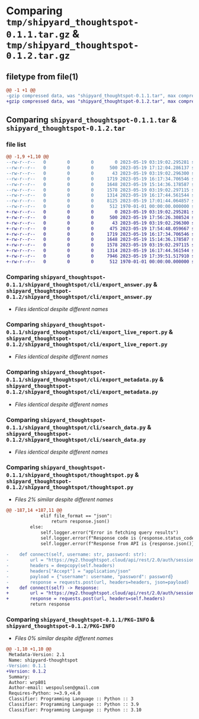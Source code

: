 # Comparing `tmp/shipyard_thoughtspot-0.1.1.tar.gz` & `tmp/shipyard_thoughtspot-0.1.2.tar.gz`

## filetype from file(1)

```diff
@@ -1 +1 @@
-gzip compressed data, was "shipyard_thoughtspot-0.1.1.tar", max compression
+gzip compressed data, was "shipyard_thoughtspot-0.1.2.tar", max compression
```

## Comparing `shipyard_thoughtspot-0.1.1.tar` & `shipyard_thoughtspot-0.1.2.tar`

### file list

```diff
@@ -1,9 +1,10 @@
--rw-r--r--   0        0        0        0 2023-05-19 03:19:02.295281 shipyard_thoughtspot-0.1.1/README.md
--rw-r--r--   0        0        0      500 2023-05-19 17:12:04.286137 shipyard_thoughtspot-0.1.1/pyproject.toml
--rw-r--r--   0        0        0       43 2023-05-19 03:19:02.296300 shipyard_thoughtspot-0.1.1/shipyard_thoughtspot/__init__.py
--rw-r--r--   0        0        0     1719 2023-05-19 16:17:34.706546 shipyard_thoughtspot-0.1.1/shipyard_thoughtspot/cli/export_answer.py
--rw-r--r--   0        0        0     1648 2023-05-19 15:14:36.178587 shipyard_thoughtspot-0.1.1/shipyard_thoughtspot/cli/export_live_report.py
--rw-r--r--   0        0        0     1578 2023-05-19 03:19:02.297115 shipyard_thoughtspot-0.1.1/shipyard_thoughtspot/cli/export_metadata.py
--rw-r--r--   0        0        0     1314 2023-05-19 16:17:44.561544 shipyard_thoughtspot-0.1.1/shipyard_thoughtspot/cli/search_data.py
--rw-r--r--   0        0        0     8125 2023-05-19 17:01:44.064857 shipyard_thoughtspot-0.1.1/shipyard_thoughtspot/thoughtspot.py
--rw-r--r--   0        0        0      512 1970-01-01 00:00:00.000000 shipyard_thoughtspot-0.1.1/PKG-INFO
+-rw-r--r--   0        0        0        0 2023-05-19 03:19:02.295281 shipyard_thoughtspot-0.1.2/README.md
+-rw-r--r--   0        0        0      500 2023-05-19 17:56:26.308524 shipyard_thoughtspot-0.1.2/pyproject.toml
+-rw-r--r--   0        0        0       43 2023-05-19 03:19:02.296300 shipyard_thoughtspot-0.1.2/shipyard_thoughtspot/__init__.py
+-rw-r--r--   0        0        0      475 2023-05-19 17:54:48.059667 shipyard_thoughtspot-0.1.2/shipyard_thoughtspot/cli/authtest.py
+-rw-r--r--   0        0        0     1719 2023-05-19 16:17:34.706546 shipyard_thoughtspot-0.1.2/shipyard_thoughtspot/cli/export_answer.py
+-rw-r--r--   0        0        0     1648 2023-05-19 15:14:36.178587 shipyard_thoughtspot-0.1.2/shipyard_thoughtspot/cli/export_live_report.py
+-rw-r--r--   0        0        0     1578 2023-05-19 03:19:02.297115 shipyard_thoughtspot-0.1.2/shipyard_thoughtspot/cli/export_metadata.py
+-rw-r--r--   0        0        0     1314 2023-05-19 16:17:44.561544 shipyard_thoughtspot-0.1.2/shipyard_thoughtspot/cli/search_data.py
+-rw-r--r--   0        0        0     7946 2023-05-19 17:39:51.517910 shipyard_thoughtspot-0.1.2/shipyard_thoughtspot/thoughtspot.py
+-rw-r--r--   0        0        0      512 1970-01-01 00:00:00.000000 shipyard_thoughtspot-0.1.2/PKG-INFO
```

### Comparing `shipyard_thoughtspot-0.1.1/shipyard_thoughtspot/cli/export_answer.py` & `shipyard_thoughtspot-0.1.2/shipyard_thoughtspot/cli/export_answer.py`

 * *Files identical despite different names*

### Comparing `shipyard_thoughtspot-0.1.1/shipyard_thoughtspot/cli/export_live_report.py` & `shipyard_thoughtspot-0.1.2/shipyard_thoughtspot/cli/export_live_report.py`

 * *Files identical despite different names*

### Comparing `shipyard_thoughtspot-0.1.1/shipyard_thoughtspot/cli/export_metadata.py` & `shipyard_thoughtspot-0.1.2/shipyard_thoughtspot/cli/export_metadata.py`

 * *Files identical despite different names*

### Comparing `shipyard_thoughtspot-0.1.1/shipyard_thoughtspot/cli/search_data.py` & `shipyard_thoughtspot-0.1.2/shipyard_thoughtspot/cli/search_data.py`

 * *Files identical despite different names*

### Comparing `shipyard_thoughtspot-0.1.1/shipyard_thoughtspot/thoughtspot.py` & `shipyard_thoughtspot-0.1.2/shipyard_thoughtspot/thoughtspot.py`

 * *Files 2% similar despite different names*

```diff
@@ -187,14 +187,11 @@
             elif file_format == "json":
                 return response.json()
         else:
             self.logger.error("Error in fetching query results")
             self.logger.error(f"Response code is {response.status_code}")
             self.logger.error(f"Response from API is {response.json()}")
 
-    def connect(self, username: str, password: str):
-        url = "https://my2.thoughtspot.cloud/api/rest/2.0/auth/session/login"
-        headers = deepcopy(self.headers)
-        headers["Accept"] = "application/json"
-        payload = {"username": username, "password": password}
-        response = requests.post(url, headers=headers, json=payload)
+    def connect(self) -> Response:
+        url = "https://my2.thoughtspot.cloud/api/rest/2.0/auth/session/user"
+        response = requests.post(url, headers=self.headers)
         return response
```

### Comparing `shipyard_thoughtspot-0.1.1/PKG-INFO` & `shipyard_thoughtspot-0.1.2/PKG-INFO`

 * *Files 0% similar despite different names*

```diff
@@ -1,10 +1,10 @@
 Metadata-Version: 2.1
 Name: shipyard-thoughtspot
-Version: 0.1.1
+Version: 0.1.2
 Summary: 
 Author: wrp801
 Author-email: wespoulsen@gmail.com
 Requires-Python: >=3.9,<4.0
 Classifier: Programming Language :: Python :: 3
 Classifier: Programming Language :: Python :: 3.9
 Classifier: Programming Language :: Python :: 3.10
```

